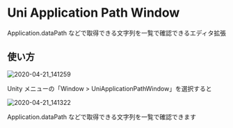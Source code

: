 # Uni Application Path Window

Application.dataPath などで取得できる文字列を一覧で確認できるエディタ拡張

## 使い方

![2020-04-21_141259](https://user-images.githubusercontent.com/6134875/79827854-693dfa00-83da-11ea-9813-dc3659dde359.png)

Unity メニューの「Window > UniApplicationPathWindow」を選択すると  

![2020-04-21_141322](https://user-images.githubusercontent.com/6134875/79827855-69d69080-83da-11ea-9627-ae9d565b0dcb.png)

Application.dataPath などで取得できる文字列を一覧で確認できます  
